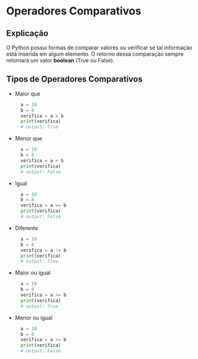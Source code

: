 # Operadores Comparativos

## Explicação

O Python possui formas de comparar valores ou verificar se tal informação está inserida em algum elemento. O retorno dessa comparação sempre retornará um valor **boolean** (True ou False).

## Tipos de Operadores Comparativos

- Maior que
  ```python
    a = 10
    b = 8
    verifica = a > b
    print(verifica)
    # output: True
  ```

- Menor que
  ```python
    a = 10
    b = 8
    verifica = a < b
    print(verifica)
    # output: False
  ```

- Igual
  ```python
    a = 10
    b = 8
    verifica = a == b
    print(verifica)
    # output: False
  ```

- Diferente
  ```python
    a = 10
    b = 8
    verifica = a != b
    print(verifica)
    # output: True
  ```


- Maior ou igual
  ```python
    a = 10
    b = 8
    verifica = a >= b
    print(verifica)
    # output: True
  ```
  
- Menor ou igual
  ```python
    a = 10
    b = 8
    verifica = a <= b
    print(verifica)
    # output: False
  ```